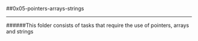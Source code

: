 ##0x05-pointers-arrays-strings

-------------------
######This folder consists of tasks that require the use of pointers, arrays and strings
